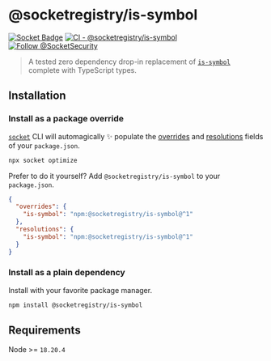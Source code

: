 # @socketregistry/is-symbol

[![Socket Badge](https://socket.dev/api/badge/npm/package/@socketregistry/is-symbol)](https://socket.dev/npm/package/@socketregistry/is-symbol)
[![CI - @socketregistry/is-symbol](https://github.com/SocketDev/socket-registry-js/actions/workflows/test.yml/badge.svg)](https://github.com/SocketDev/socket-registry-js/actions/workflows/test.yml)
[![Follow @SocketSecurity](https://img.shields.io/twitter/follow/SocketSecurity?style=social)](https://twitter.com/SocketSecurity)

> A tested zero dependency drop-in replacement of
> [`is-symbol`](https://socket.dev/npm/package/is-symbol) complete with
> TypeScript types.

## Installation

### Install as a package override

[`socket`](https://socket.dev/npm/package/socket) CLI will automagically
:sparkles: populate the
[overrides](https://docs.npmjs.com/cli/v9/configuring-npm/package-json#overrides)
and [resolutions](https://yarnpkg.com/configuration/manifest#resolutions) fields
of your `package.json`.

```sh
npx socket optimize
```

Prefer to do it yourself? Add `@socketregistry/is-symbol` to your
`package.json`.

```json
{
  "overrides": {
    "is-symbol": "npm:@socketregistry/is-symbol@^1"
  },
  "resolutions": {
    "is-symbol": "npm:@socketregistry/is-symbol@^1"
  }
}
```

### Install as a plain dependency

Install with your favorite package manager.

```sh
npm install @socketregistry/is-symbol
```

## Requirements

Node >= `18.20.4`
